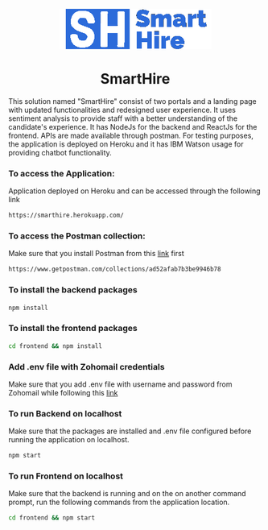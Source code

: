 <p align="center">
    <img src="https://github.com/osamaahmed17/SmartHire/blob/production/document/logo.png">

<h1 align="center">SmartHire </h1>
This solution named "SmartHire" consist of two portals and a landing page with updated functionalities and redesigned user experience. It uses sentiment analysis to provide staff with a better understanding of the candidate's experience. It has NodeJs for the backend and ReactJs for the frontend. APIs are made available through postman. For testing purposes, the application is deployed on Heroku and it has IBM Watson usage for providing chatbot functionality.

### To access the Application:
Application deployed on Heroku and can be accessed through the following link 
```sh
https://smarthire.herokuapp.com/
```

### To access the Postman collection:
Make sure that you install Postman from this [link](https://www.postman.com/downloads/) first 
```sh
https://www.getpostman.com/collections/ad52afab7b3be9946b78
```

### To install the backend packages
```sh
npm install
```

### To install the frontend packages
```sh
cd frontend && npm install
```

### Add .env file with Zohomail credentials
Make sure that you add .env file with username and password from Zohomail while following this [link](https://www.finetricks.com/send-email-with-zoho-and-nodemailer-in-node-js/)


### To run Backend on localhost
Make sure that the packages are installed and .env file configured before running the application on localhost.
```sh
npm start
```

### To run Frontend  on localhost
Make sure that the backend is running and on the on another command prompt, run the following commands from the application location.
```sh
cd frontend && npm start
```


